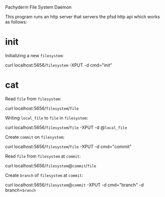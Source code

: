 Pachyderm File System Daemon

This program runs an http server that servers the pfsd http api which works as
follows:

# init

Initializing a new `filesystem`:

curl localhost:5656/`filesystem` -XPUT -d cmd="init"

# cat

Read `file` from `filesystem`:

curl localhost:5656/`filesystem`/`file`

Writing `local_file` to `file` in `filesystem`:

curl localhost:5656/`filesystem`/`file` -XPUT -d @`local_file` 

Create `commit` on `filesystem`:

curl localhost:5656/`filesystem`/`file` -XPUT -d cmd="commit"

Read `file` from `filesystem` at `commit`:

curl localhost:5656/`filesystem`@`commit`/`file`

Create `branch` of `filesystem` at `commit`:

curl localhost:5656/`filesystem`@`commit` -XPUT -d cmd="branch" -d branch=`branch`


